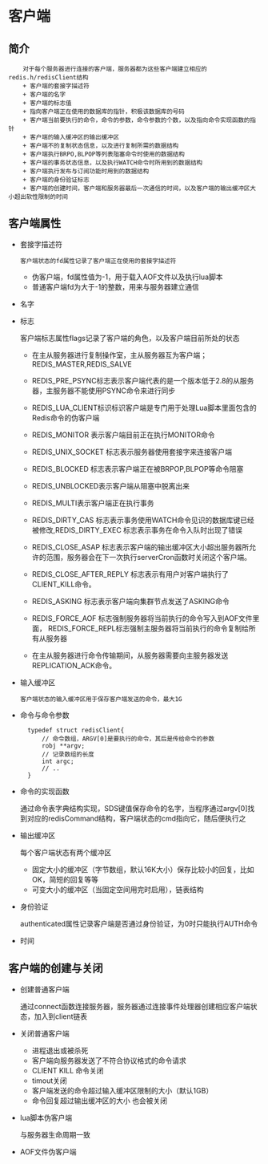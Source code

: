 # 客户端
    
## 简介
        
        对于每个服务器进行连接的客户端，服务器都为这些客户端建立相应的redis.h/redisClient结构
        + 客户端的套接字描述符
        + 客户端的名字
        + 客户端的标志值
        + 指向客户端正在使用的数据库的指针，积极该数据库的号码
        + 客户端当前要执行的命令，命令的参数，命令参数的个数，以及指向命令实现函数的指针
        + 客户端的输入缓冲区的输出缓冲区
        + 客户端不的复制状态信息，以及进行复制所需的数据结构
        + 客户端执行BRPO,BLPOP等列表阻塞命令时使用的数据结构
        + 客户端的事务状态信息，以及执行WATCH命令时所用到的数据结构
        + 客户端执行发布与订阅功能时用到的数据结构
        + 客户端的身份验证标志
        + 客户端的创建时间，客户端和服务器最后一次通信的时间，以及客户端的输出缓冲区大小超出软性限制的时间 
        
 ## 客户端属性    
    
   + 套接字描述符
    
         客户端状态的fd属性记录了客户端正在使用的套接字描述符
        + 伪客户端，fd属性值为-1，用于载入AOF文件以及执行lua脚本
        + 普通客户端fd为大于-1的整数，用来与服务器建立通信
        
   + 名字
   
   + 标志
        
        客户端标志属性flags记录了客户端的角色，以及客户端目前所处的状态
            
        + 在主从服务器进行复制操作室，主从服务器互为客户端；REDIS_MASTER,REDIS_SALVE
        + REDIS_PRE_PSYNC标志表示客户端代表的是一个版本低于2.8的从服务器，主服务器不能使用PSYNC命令来进行同步
        + REDIS_LUA_CLIENT标识标识客户端是专门用于处理Lua脚本里面包含的Redis命令的伪客户端
        
        + REDIS_MONITOR 表示客户端目前正在执行MONITOR命令
        + REDIS_UNIX_SOCKET 标志表示服务器使用套接字来连接客户端
        + REDIS_BLOCKED 标志表示客户端正在被BRPOP,BLPOP等命令阻塞
        + REDIS_UNBLOCKED表示客户端从阻塞中脱离出来
        + REDIS_MULTI表示客户端正在执行事务
        + REDIS_DIRTY_CAS 标志表示事务使用WATCH命令见识的数据库键已经被修改,REDIS_DIRTY_EXEC 标志表示事务在命令入队时出现了错误                
        + REDIS_CLOSE_ASAP 标志表示客户端的输出缓冲区大小超出服务器所允许的范围，服务器会在下一次执行serverCron函数时关闭这个客户端。
        + REDIS_CLOSE_AFTER_REPLY 标志表示有用户对客户端执行了CLIENT_KILL命令。
        + REDIS_ASKING 标志表示客户端向集群节点发送了ASKING命令
        + REDIS_FORCE_AOF 标志强制服务器将当前执行的命令写入到AOF文件里面，
          REDIS_FORCE_REPL标志强制主服务器将当前执行的命令复制给所有从服务器
        + 在主从服务器进行命令传输期间，从服务器需要向主服务器发送REPLICATION_ACK命令。  
        
   + 输入缓冲区
   
         客户端状态的输入缓冲区用于保存客户端发送的命令，最大1G
   
   + 命令与命令参数
        
      ```
        typedef struct redisClient{
            // 命令数组，ARGV[0]是要执行的命令，其后是传给命令的参数
            robj **argv;
            // 记录数组的长度
            int argc;
            // .. 
        }
      ``` 
     
   + 命令的实现函数
    
        
        通过命令表字典结构实现，SDS键值保存命令的名字，当程序通过argv[0]找到对应的redisCommand结构，客户端状态的cmd指向它，随后便执行之
        
   + 输出缓冲区     
        
        每个客户端状态有两个缓冲区
        + 固定大小的缓冲区（字节数组，默认16K大小）保存比较小的回复，比如OK，简短的回复等等
        + 可变大小的缓冲区（当固定空间用完时启用），链表结构
        
   + 身份验证
        
        authenticated属性记录客户端是否通过身份验证，为0时只能执行AUTH命令
        
   + 时间   
   
## 客户端的创建与关闭
    
   + 创建普通客户端
      
       通过connect函数连接服务器，服务器通过连接事件处理器创建相应客户端状态，加入到client链表
   
   + 关闭普通客户端
    
        + 进程退出或被杀死
        + 客户端向服务器发送了不符合协议格式的命令请求
        + CLIENT KILL 命令关闭
        + timout关闭
        + 客户端发送的命令超过输入缓冲区限制的大小（默认1GB）
        + 命令回复超过输出缓冲区的大小 也会被关闭
    
   + lua脚本伪客户端
           
        与服务器生命周期一致
        
   + AOF文件伪客户端
   
             
               
            
          
     
         
        
        
        
                   